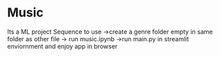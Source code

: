 # Music
Its a ML project 
Sequence to use
->create a genre folder empty in same folder as other file
-> run music.ipynb
->run main.py in streamlit enviornment and enjoy app in browser

